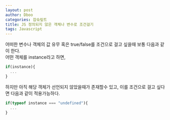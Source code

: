 ```yaml
---
layout: post
author: Dboo
categories: 잡슼맆트
title: JS 정의되지 않은 객체나 변수로 조건걸기
tags: Javascript
---
```


어떠한 변수나 객체의 값 유무 혹은 true/false를 조건으로 걸고 싶을때 보통 다음과 같이 한다.  
어떤 객체를 instance라고 하면,

~~~javascript
if(instance){
  ...
}
~~~

하지만 아직 해당 객체가 선언되지 않았을때가 존재할수 있고, 이를 조건으로 걸고 싶다면 다음과 같이 적용가능하다.

~~~javascript
if(typeof instance === "undefined"){
  ...
}
~~~
